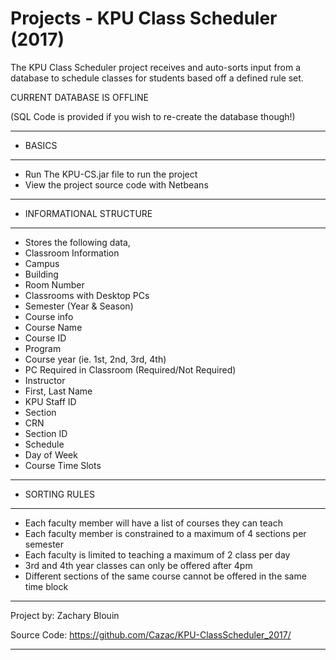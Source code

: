 # Projects - KPU Class Scheduler (2017)

The KPU Class Scheduler project receives and auto-sorts input from a database to schedule classes for students based off a defined rule set.

CURRENT DATABASE IS OFFLINE

(SQL Code is provided if you wish to re-create the database though!)


-------------------------------------------------------------------------------------------
- BASICS
-------------------------------------------------------------------------------------------
- Run The KPU-CS.jar file to run the project
- View the project source code with Netbeans
-------------------------------------------------------------------------------------------
- INFORMATIONAL STRUCTURE
-------------------------------------------------------------------------------------------
-	Stores the following data,
- Classroom Information
- Campus
- Building
- Room Number
- Classrooms with Desktop PCs
- Semester (Year & Season)
- Course info
- Course Name
-	Course ID
-	Program
-	Course year (ie. 1st, 2nd, 3rd, 4th)
-	PC Required in Classroom (Required/Not Required)
-	Instructor
-	First, Last Name
-	KPU Staff ID
-	Section
-	CRN
-	Section ID
-	Schedule
- Day of Week
-	Course Time Slots
-------------------------------------------------------------------------------------------
- SORTING RULES
-------------------------------------------------------------------------------------------
- Each faculty member will have a list of courses they can teach
- Each faculty member is constrained to a maximum of 4 sections per semester
- Each faculty is limited to teaching a maximum of 2 class per day
- 3rd and 4th year classes can only be offered after 4pm
- Different sections of the same course cannot be offered in the same time block

-------------------------------------------------------------------------------------------

Project by: 	Zachary Blouin

Source Code: 	https://github.com/Cazac/KPU-ClassScheduler_2017/

-------------------------------------------------------------------------------------------
